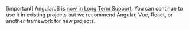 [important] AngularJS is <a href="https://docs.angularjs.org/misc/version-support-status" target="_blank">now in Long Term Support</a>. You can continue to use it in existing projects but we recommend Angular, Vue, React, or another framework for new projects.
